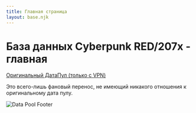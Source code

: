 ```yaml
---
title: Главная страница
layout: base.njk
---
```


# База данных Cyberpunk RED/207x - главная

<a href="https://coda.io/@a-leon/data-pool-0-95-coda" target="_blank">Оригинальный ДатаПул (только с VPN)</a>

Это всего-лишь фановый перенос, не имеющий никакого отношения к оригинальному дата пулу.


<img src="{{ '/images/data-pool_footer.png' | url }}" alt="Data Pool Footer" class="footer-image" />
